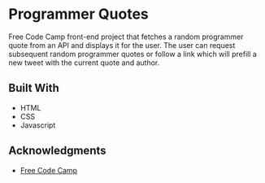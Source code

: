 # Programmer Quotes

Free Code Camp front-end project that fetches a random programmer quote from an API and displays it for the user. The user can request subsequent random programmer quotes or follow a link which will prefill a new tweet with the current quote and author.

## Built With

* HTML
* CSS
* Javascript

## Acknowledgments

* [Free Code Camp](https://freecodecamp.com)
